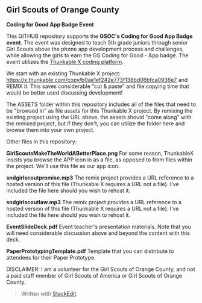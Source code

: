 ﻿
## Girl Scouts of Orange County
**Coding for Good App Badge Event**

This GITHUB repository supports the **GSOC's Coding for Good App Badge event**.  The event was designed to teach 5th grade juniors through senior Girl Scouts above the phone app development process and challenges, while allowing the girls to earn the GS Coding for Good - App badge.   The event utilizes the [Thunkable X coding platform](https://thunkable.com/).

We start with an existing Thunkable X project:
https://x.thunkable.com/copy/b0ae1ef242e773f138bd06bfca0936e7
 and REMIX it.  This saves considerable "cut & paste" and file copying time that would be better used discussing development!

The ASSETS folder within this repository includes all of the files that need to be "browsed in" as file assets for this Thunkable X project.  By remixing the existing project using the URL above, the assets should "come along" with the remixed project, but if they don't, you can utilize the folder here and browse them into your own project.

Other files in this repository:

**GirlScoutsMakeTheWorldABetterPlace.png**   For some reason, ThunkableX insists you browse the APP icon in as a file, as opposed to from files within the project.  We'll use this file as our app icon.

**sndgirlscoutpromise.mp3** The remix project provides a URL reference to a hosted version of this file (Thunkable X requires a URL not a file).  I've included the file here should you wish to rehost it.

**sndgirlscoutlaw.mp3** The remix project provides a URL reference to a hosted version of this file (Thunkable X requires a URL not a file).  I've included the file here should you wish to rehost it.

**EventSlideDeck.pdf**  Event teacher's presentation materials.  Note that you will need considerable discussion above and beyond the content with this deck.

**PaperPrototypingTemplate.pdf** Template that you can distribute to attendees for their Paper Prototype.

DISCLAIMER: I am a volunteer for the Girl Scouts of Orange County, and not a paid staff member of Girl Scouts of America or Girl Scouts of Orange County.

> Written with [StackEdit](https://stackedit.io/).

